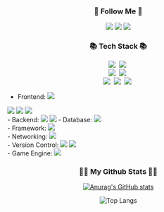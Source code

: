 <h3 align="center">🌈 Follow Me 🌈</h3>
<p align="center">
  <a href="https://www.notion.so/Notion-3c00c69d16734a00b3b6d89eaafd7016" target="_blank"><img src="https://img.shields.io/badge/Notion-000000?style=flat-square&logo=Notion&logoColor=white"/></a>
<a href="https://www.instagram.com/hanc_96" target="_blank"><img src="https://img.shields.io/badge/HanC_96-FFC0CB?style=flat-square&logo=Instagram&logoColor=white"/></a>
<a href="https://www.naver.com" target="_blank"><img src="https://img.shields.io/badge/junseok2217@naver.com-2DB400?style=flat-square&logo=Naver&logoColor=white"/></a>
</p>

<!-- ////////////////////////////////////////////////////////////////////////////////////////////////////////////////////////////////////////////////////////// -->

<h3 align="center">📚 Tech Stack 📚</h3>
<p align="center">
  <img src="https://img.shields.io/badge/Java-007396?style=flat-square&logo=Java&logoColor=white"/></a>&nbsp
  <img src="https://img.shields.io/badge/Javascript-ffb13b?style=flat-square&logo=javascript&logoColor=white"/></a>&nbsp 
  <br>
  <img src="https://img.shields.io/badge/Spring-6DB33F?style=flat-square&logo=Spring&logoColor=white"/></a>&nbsp
  <img src="https://img.shields.io/badge/SpringBoot-6DB33F?style=flat-square&logo=SpringBoot&logoColor=white"/></a>&nbsp 
  <br>
  <img src="https://img.shields.io/badge/Mysql-E6B91E?style=flat-square&logo=MySql&logoColor=white"/></a>&nbsp 
  <img src="https://img.shields.io/badge/Oracle-FF0000?style=flat-square&logo=Oracle&logoColor=white"/></a>&nbsp 
  <img src="https://img.shields.io/badge/MariaDB-D6C6B6?style=flat-square&logo=MariaDB&logoColor=white"/></a>&nbsp 
  
  - Frontend: <img src="https://img.shields.io/badge/HTML-E34F26?style=flat-square&logo=HTML5&logoColor=white">
<img src="https://img.shields.io/badge/CSS-1572B6?style=flat-square&logo=CSS3&logoColor=white">
<img src="https://img.shields.io/badge/JavaScript-F7DF1E?style=flat-square&logo=JavaScript&logoColor=black">
<img src="https://img.shields.io/badge/jQuery-0769AD?style=flat-square&logo=jQuery&logoColor=white"> <br>
- Backend: <img src="https://img.shields.io/badge/Java-ED8B00?style=flat-square&logo=Oracle&logoColor=white">
<img src="https://img.shields.io/badge/Python-3776AB?style=flat-square&logo=Python&logoColor=white">
- Database: <img src="https://img.shields.io/badge/JDBC-FF3621?style=flat-square&logo=DataBricks&logoColor=white"> <br>
- Framework: <img src="https://img.shields.io/badge/Spring-6DB33F?style=flat-square&logo=Spring&logoColor=white"> <br>
- Networking: <img src="https://img.shields.io/badge/Tomcat-F8DC75?style=flat-square&logo=ApacheTomcat&logoColor=black"> <br>
- Version Control: <img src="https://img.shields.io/badge/GitHub-181717?style=flat-square&logo=GitHub&logoColor=white">
<img src="https://img.shields.io/badge/Git-F05032?style=flat-square&logo=Git&logoColor=white"> <br>
- Game Engine: <img src="https://img.shields.io/badge/Unity-FFFFFF?style=flat-square&logo=Unity&logoColor=black">

</p>

<!-- ////////////////////////////////////////////////////////////////////////////////////////////////////////////////////////////////////////////////////////// -->

<h3 align="center">👩‍💻 My Github Stats 👩‍💻</h3>
<div align="center">
  
[![Anurag's GitHub stats](https://github-readme-stats.vercel.app/api?username=MoonTaeHo&hide_title=true&show_icons=true&theme=radical)](https://github.com/anuraghazra/github-readme-stats)
  
</div>

<div align="center">
  
![Top Langs](https://github-readme-stats-sand-six-91.vercel.app/api/top-langs/?username=HanJunSeok-HJS&layout=compact&theme=material-palenight)
  
</div>



